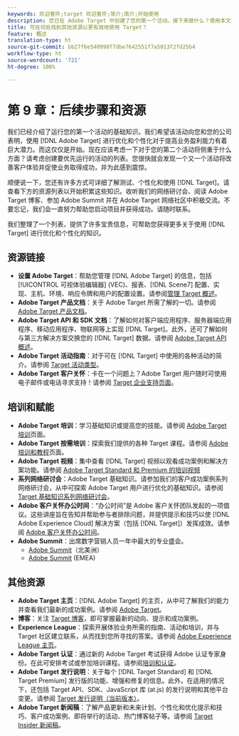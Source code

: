 ```yaml
---
keywords: 欢迎套件;target 欢迎套件;简介;简介;开始使用
description: 您已在 Adobe Target 中创建了您的第一个活动。接下来做什么？使用本文查找其他资源、培训教程和操作方法视频的链接。
title: 可在何处找到其他资源以更有效地使用 Target？
feature: 概述
translation-type: ht
source-git-commit: bb27f6e540998f7dbe7642551f7a5013f2fd25b4
workflow-type: ht
source-wordcount: '721'
ht-degree: 100%

---
```



# 第 9 章：后续步骤和资源

我们已经介绍了运行您的第一个活动的基础知识。我们希望该活动向您和您的公司表明，使用 [!DNL Adobe Target] 进行优化和个性化对于提高业务盈利能力有着巨大潜力。而这仅仅是开始。现在应该考虑一下对于您的第二个活动将侧重于什么方面？请考虑创建要优先运行的活动的列表。您很快就会发现一个又一个活动将改善客户体验并促使业务取得成功，并为此感到震惊。

顺便说一下，您还有许多方式可详细了解测试、个性化和使用 [!DNL Target]。请查看下方的资源列表以开始积累这些知识。收听我们的网络研讨会、阅读 Adobe Target 博客、参加 Adobe Summit 并在 Adobe Target 网络社区中积极交流。不要忘记，我们会一直努力帮助您启动项目并获得成功。请随时联系。

我们整理了一个列表，提供了许多宝贵信息，可帮助您获得更多关于使用 [!DNL Target] 进行优化和个性化的知识。

## 资源链接

* **设置 Adobe Target**：帮助您管理 [!DNL Adobe Target] 的信息，包括[!UICONTROL 可视体验编辑器] (VEC)、报表、[!DNL Scene7] 配置、实现、主机、环境、响应令牌和用户的配置设置。请参阅[管理 Target 概述](/help/administrating-target/administrating-target.md)。
* **Adobe Target 产品文档**：关于 Adobe Target 所需了解的一切。请参阅 [Adobe Target 产品文档](https://experienceleague.adobe.com/docs/target/using/target-home.html?lang=zh-Hans)。
* **Adobe Target API 和 SDK 文档**：了解如何对客户端应用程序、服务器端应用程序、移动应用程序、物联网等上实现 [!DNL Target]。此外，还可了解如何与第三方解决方案交换您的 [!DNL Target] 数据。请参阅 [Adobe Target API 概述](/help/api/api-overview.md)。
* **Adobe Target 活动指南**：对于可在 [!DNL Target] 中使用的各种活动的简介。请参阅 [Target 活动类型](/help/c-activities/target-activities-guide.md)。
* **Adobe Target 客户关怀**：卡在一个问题上？Adobe Target 用户随时可使用电子邮件或电话寻求支持！请参阅 [Target 企业支持页面](https://helpx.adobe.com/cn/contact/enterprise-support.ec.html#target)。

## 培训和赋能

* **Adobe Target 培训**：学习基础知识或提高您的技能。请参阅 [Adobe Target 培训](https://experienceleague.adobe.com/docs/target-learn/tutorials/overview.html?lang=zh-Hans)页面。
* **Adobe Target 按需培训**：探索我们提供的各种 Target 课程。请参阅 [Adobe 培训和教程](https://helpx.adobe.com/cn/learning.html?promoid=KAUDK)页面。
* **Adobe Target 视频**：集中查看 [!DNL Target] 视频以观看成功案例和解决方案功能。请参阅 [Adobe Target Standard 和 Premium 的培训视频](/help/c-intro/target-standard-premium-training-videos.md)
* **系列网络研讨会**：Adobe Target 基础知识。请参加我们的客户成功案例系列网络研讨会，从中可探索 Adobe Target 用户进行优化的基础知识。请参阅 [Target 基础知识系列网络研讨会](/help/cmp-resources-and-contact-information.md#concept_11902FAC95C64479AABE020557A7EEE4)。
* **Adobe 客户关怀办公时间**：“办公时间”是 Adobe 客户关怀团队发起的一项倡议。这些讲座旨在告知并帮助参与者排除问题，并提供提示和技巧以使 [!DNL Adobe Experience Cloud] 解决方案（包括 [!DNL Target]）发挥成效。请参阅 [Adobe 客户关怀办公时间](/help/cmp-resources-and-contact-information.md#concept_58EA30379D3B48C4848BA2A8C464A5B7)。
* **Adobe Summit**：出席数字营销人员一年中最大的专业盛会。
   * [Adobe Summit](https://summit.adobe.com/na/)（北美洲）
   * [Adobe Summit](http://summit-emea.adobe.com/emea/) (EMEA)

## 其他资源

* **Adobe Target 主页**：[!DNL Adobe Target] 的主页，从中可了解我们的能力并查看我们最新的成功案例。请参阅 [Adobe Target](https://www.adobe.com/cn/marketing/target.html)。
* **博客**：关注 [Target 博客](https://blog.adobe.com/en/2020/07/29/adobe-target-announces-enhanced-analytics-measurement-for-ai-powered-testing-and-personalization.html#gs.di9df5)，即可掌握最新的动向、提示和成功案例。
* **Experience League**：探索开展体验业务所需的指南、活动和培训，并与 Target 社区建立联系，从而找到您所寻找的答案。请参阅 [Adobe Experience League 主页](https://experienceleague.adobe.com/#home)。
* **Adobe Target 认证**：通过新的 Adobe Target 考试获得 Adobe 认证专家身份。在此可安排考试或参加培训课程。请参阅[培训和认证](/help/c-intro/training-and-certification.md)。
* **Adobe Target 发行说明**：关于每个 [!DNL Target Standard] 和 [!DNL Target Premium] 发行版的功能、增强和修复的信息。此外，在适用的情况下，还包括 Target API、SDK、JavaScript 库 (at.js) 的发行说明和其他平台变更。请参阅 [Target 发行说明（当前版本）](/help/r-release-notes/release-notes.md)。
* **Adobe Target 新闻稿**：了解产品更新和未来计划、个性化和优化提示和技巧、客户成功案例、即将举行的活动、热门博客帖子等。请参阅 [Target Insider 新闻稿](/help/r-release-notes/target-insider-newsletter.md)。

